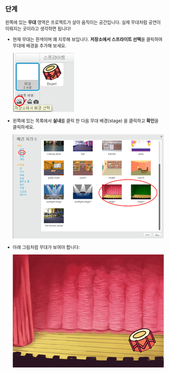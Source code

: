 ## 단계

왼쪽에 있는 **무대** 영역은 프로젝트가 살아 움직이는 공간입니다. 실제 무대처럼 공연이 이뤄지는 곳이라고 생각하면 됩니다!

+ 현재 무대는 흰색이며 꽤 지루해 보입니다. **저장소에서 스프라이트 선택**을 클릭하여 무대에 배경을 추가해 보세요.
    
    ![스크린 샷](images/band-stage-choose.png)

+ 왼쪽에 있는 목록에서 **실내**를 클릭 한 다음 무대 배경(stage) 을 클릭하고 **확인**을 클릭하세요.
    
    ![스크린 샷](images/band-backdrop.png)

+ 아래 그림처럼 무대가 보여야 합니다:
    
    ![스크린 샷](images/band-stage.png)